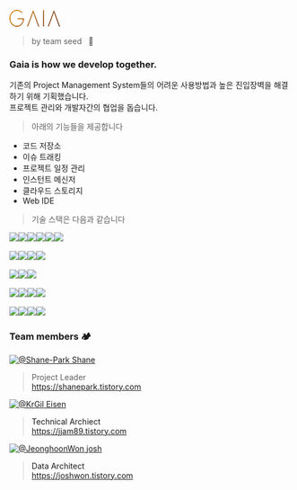 ![img](https://raw.githubusercontent.com/ddit301/gaia/master/gaia/webapp/resources/assets/images/logo-compact.png)
> by team seed &nbsp;&nbsp;🌱 <br/>
### Gaia is how we develop together.

기존의 Project Management System들의 어려운 사용방법과 높은 진입장벽을 해결하기 위해 기획했습니다.<br/>
프로젝트 관리와 개발자간의 협업을 돕습니다.<br/>
> 아래의 기능들을 제공합니다

- 코드 저장소
- 이슈 트래킹
- 프로젝트 일정 관리
- 인스턴트 메신저
- 클라우드 스토리지
- Web IDE

>기술 스택은 다음과 같습니다</br>
<!--https://simpleicons.org/?q=logsta -->
<a href="#" target="_blank"><img src="https://img.shields.io/badge/Java-007396?style=flat-square&logo=Java&logoColor=white"/></a><a href="#" target="_blank"><img src="https://img.shields.io/badge/Spring-6DB33F?style=flat-square&logo=Spring&logoColor=white"/></a><a href="#" target="_blank"><img src="https://img.shields.io/badge/HTML5-E34F26?style=flat-square&logo=HTML5&logoColor=white"/></a><a href="#" target="_blank"><img src="https://img.shields.io/badge/CSS3-1572B6?style=flat-square&logo=CSS3&logoColor=white"/></a><a href="#" target="_blank"><img src="https://img.shields.io/badge/JavaScript-[F7DF1E?style=flat-square&logo=JavaScript&logoColor=white"/></a><a href="#" target="_blank"><img src="https://img.shields.io/badge/jQuery-0769AD?style=flat-square&logo=jQuery&logoColor=white"/></a>

<a href="#" target="_blank"><img src="https://img.shields.io/badge/Oracle-F80000?style=flat-square&logo=Oracle&logoColor=white"/></a><a href="#" target="_blank"><img src="https://img.shields.io/badge/ElasticSearch-005571?style=flat-square&logo=ElasticSearch&logoColor=white"/></a><a href="#" target="_blank"><img src="https://img.shields.io/badge/kibana-47A248?style=flat-square&logo=kibana&logoColor=white"/></a><a href="#" target="_blank"><img src="https://img.shields.io/badge/Logstash-005571?style=flat-square&logo=Logstash&logoColor=white"/></a>

<a href="#" target="_blank"><img src="https://img.shields.io/badge/Apache tomcat-F8DC75?style=flat-square&logo=Apache-tomcat&logoColor=white"/></a><a href="#" target="_blank"><img src="https://img.shields.io/badge/Apache Maven-C71A36?style=flat-square&logo=Apache-Maven&logoColor=white"/></a><a href="#" target="_blank"><img src="https://img.shields.io/badge/OpenSSL-721412?style=flat-square&logo=OpenSSL&logoColor=white"/></a>

<a href="#" target="_blank"><img src="https://img.shields.io/badge/macOS-000000?style=flat-square&logo=apple&logoColor=white"/></a><a href="#" target="_blank"><img src="https://img.shields.io/badge/Eclipse-2C2255?style=flat-square&logo=Eclipse&logoColor=white"/></a><a href="#" target="_blank"><img src="https://img.shields.io/badge/VScode-007ACC?style=flat-square&logo=Visual-Studio-Code&logoColor=white"/></a><a href="#" target="_blank"><img src="https://img.shields.io/badge/Postman-FF6C37?style=flat-square&logo=Postman&logoColor=white"/></a>

<a href="#" target="_blank"><img src="https://img.shields.io/badge/Markdown-000000?style=flat-square&logo=Markdown&logoColor=white"/></a><a href="#" target="_blank"><img src="https://img.shields.io/badge/Slack-4A154B?style=flat-square&logo=Slack&logoColor=white"/></a><a href="#" target="_blank"><img src="https://img.shields.io/badge/Figma-F24E1E?style=flat-square&logo=Figma&logoColor=white"/></a><a href="#" target="_blank"><img src="https://img.shields.io/badge/GitHub-181717?style=flat-square&logo=GitHub&logoColor=white"/></a>

### Team members 🏕
<a href="https://github.com/Shane-Park">
  <img class="avatar avatar-user" src="https://avatars.githubusercontent.com/u/74809918?s=96&amp;v=4" width="48" height="48" alt="@Shane-Park"> Shane
</a>

> Project Leader
</br>https://shanepark.tistory.com

<a href="https://github.com/KrGil">
<img class="avatar avatar-user" src="https://avatars.githubusercontent.com/u/24990542?s=96&amp;v=4" width="48" height="48" alt="@KrGil"> Eisen
 <a/>

> Technical Archiect
</br>https://jjam89.tistory.com

<a href="https://github.com/JeonghoonWon">
<img class="avatar avatar-user" src="https://avatars.githubusercontent.com/u/77673021?s=96&amp;v=4" width="48" height="48" alt="@JeonghoonWon"> josh <a/>

> Data Architect
</br>https://joshwon.tistory.com



